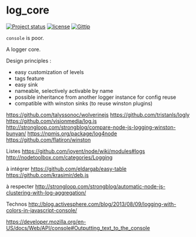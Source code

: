 log_core
========

[![Project status](http://img.shields.io/badge/project_status-highly_experimental-red.png)](http://offirmo.net/classifying-open-source-projects-status/)
[![license](http://img.shields.io/badge/license-public_domain-brightgreen.png)](http://unlicense.org/)
[![Gittip](http://img.shields.io/gittip/Offirmo.png)](https://www.gittip.com/Offirmo/)

`console` is poor.

A logger core.

Design principles :

* easy customization of levels
* tags feature
* easy sink
* nameable, selectively activable by name
* possible inheritance from another logger instance for config reuse
* compatible with winston sinks (to reuse winston plugins)

https://github.com/talyssonoc/wolverinejs
https://github.com/tristanls/logly
https://github.com/visionmedia/log.js
http://strongloop.com/strongblog/compare-node-js-logging-winston-bunyan/
https://npmjs.org/package/log4node
https://github.com/flatiron/winston

Listes
https://github.com/joyent/node/wiki/modules#logs
http://nodetoolbox.com/categories/Logging

à intégrer
https://github.com/eldargab/easy-table
https://github.com/krasimir/deb.js

à respecter
http://strongloop.com/strongblog/automatic-node-js-clustering-with-log-aggregation/

Technos
http://blog.activesphere.com/blog/2013/08/09/logging-with-colors-in-javascript-console/

https://developer.mozilla.org/en-US/docs/Web/API/console#Outputting_text_to_the_console
